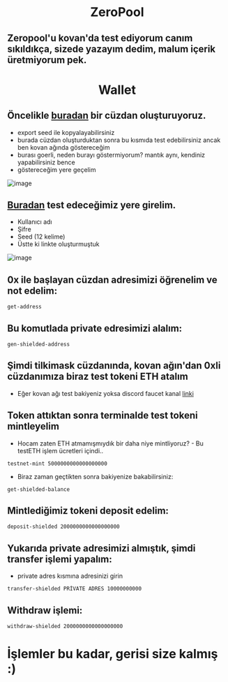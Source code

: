 <h1 align="center"> ZeroPool </h1>

## Zeropool'u kovan'da test ediyorum canım sıkıldıkça, sizede yazayım dedim, malum içerik üretmiyorum pek.

<h1 align="center"> Wallet </h1>

## Öncelikle [buradan](https://testnet.app.zeropool.network/register) bir cüzdan oluşturuyoruz.

 * export seed ile kopyalayabilirsiniz
 * burada cüzdan oluşturduktan sonra bu kısmıda test edebilirsiniz ancak ben kovan ağında göstereceğim
 * burası goerli, neden burayı göstermiyorum? mantık aynı, kendiniz yapabilirsiniz bence
 * göstereceğim yere geçelim

![image](https://user-images.githubusercontent.com/101149671/190872562-a1f936c1-676a-4958-875a-0ba7b25ce621.png)

## [Buradan](https://kovan.testnet.console.v2.zeropool.network/) test edeceğimiz yere girelim.

 * Kullanıcı adı
 * Şifre
 * Seed (12 kelime)
 * Üstte ki linkte oluşturmuştuk

![image](https://user-images.githubusercontent.com/101149671/190872658-caa061a2-4ca7-4cf5-9daa-b39d2ce3cd68.png)

## 0x ile başlayan cüzdan adresimizi öğrenelim ve not edelim:
```
get-address
```

## Bu komutlada private edresimizi alalım:
```
gen-shielded-address
```

## Şimdi tilkimask cüzdanında, kovan ağın'dan 0xli cüzdanımıza biraz test tokeni ETH atalım

 * Eğer kovan ağı test bakiyeniz yoksa discord faucet kanal [linki](discord.gg/ruescommunity)

## Token attıktan sonra terminalde test tokeni mintleyelim

 * Hocam zaten ETH atmamışmıydık bir daha niye mintliyoruz? - Bu testETH işlem ücretleri içindi..

```
testnet-mint 5000000000000000000
```

 * Biraz zaman geçtikten sonra bakiyenize bakabilirsiniz:
```
get-shielded-balance
```

## Mintlediğimiz tokeni deposit edelim:
```
deposit-shielded 2000000000000000000
```

## Yukarıda private adresimizi almıştık, şimdi transfer işlemi yapalım:

 * private adres kısmına adresinizi girin

```
transfer-shielded PRİVATE ADRES 10000000000
```

## Withdraw işlemi:
```
withdraw-shielded 2000000000000000000
```

# İşlemler bu kadar, gerisi size kalmış :)




